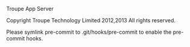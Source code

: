 Troupe App Server

Copyright Troupe Technology Limited 2012,2013
All rights reserved.


Please symlink pre-commit to .git/hooks/pre-commit to enable the pre-commit hooks.

